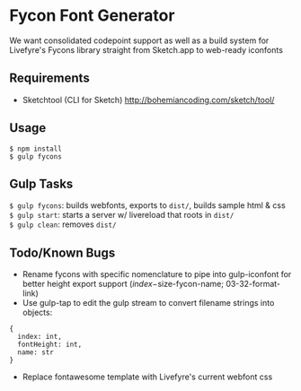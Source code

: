 # Fycon Font Generator

We want consolidated codepoint support as well as a build system for Livefyre's Fycons library straight from Sketch.app to web-ready iconfonts  

## Requirements
* Sketchtool (CLI for Sketch) http://bohemiancoding.com/sketch/tool/

## Usage
```
$ npm install  
$ gulp fycons
```

## Gulp Tasks
``$ gulp fycons``: builds webfonts, exports to ``dist/``, builds sample html & css  
``$ gulp start``: starts a server w/ livereload that roots in ``dist/``  
``$ gulp clean``: removes ``dist/``

## Todo/Known Bugs
* Rename fycons with specific nomenclature to pipe into gulp-iconfont for better height export support ($index-$size-fycon-name; 03-32-format-link)
* Use gulp-tap to edit the gulp stream to convert filename strings into objects:
```
{
  index: int,
  fontHeight: int,
  name: str
}
```
* Replace fontawesome template with Livefyre's current webfont css
